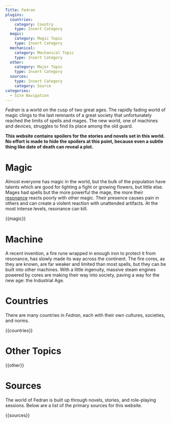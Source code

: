 ```yaml
---
Title: Fedran
plugins:
  countries:
    category: Country
    type: Insert Category
  magic:
    category: Magic Topic
    type: Insert Category
  mechanical:
    category: Mechanical Topic
    type: Insert Category
  other:
    category: Major Topic
    type: Insert Category
  sources:
    type: Insert Category
    category: Source
categories:
  - Site Navigation
---
```


*Fedran* is a world on the cusp of two great ages. The rapidly fading world of magic clings to the last remnants of a great society that unfortunately reached the limits of spells and mages. The new world, one of machines and devices, struggles to find its place among the old guard.

**This website contains spoilers for the stories and novels set in this world. No effort is made to hide the spoilers at this point, because even a subtle thing like date of death can reveal a plot.**

# Magic

Almost everyone has magic in the world, but the bulk of the population have talents which are good for lighting a fight or growing flowers, but little else. Mages had spells but the more powerful the mage, the more their [resonance](/resonance/) reacts poorly with other magic. Their presence causes pain in others and can create a violent reaction with unattended artifacts. At the most intense levels, resonance can kill.

{{magic}}

# Machine

A recent invention, a fire rune wrapped in enough iron to protect it from resonance, has slowly made its way across the continent. The fire cores, as they are known, are far weaker and limited than most spells, but they can be built into other machines. With a little ingenuity, massive steam engines powered by cores are making their way into society, paving a way for the new age: the Industrial Age.

# Countries

There are many countries in *Fedran*, each with their own cultures, societies, and norms.

{{countries}}

# Other Topics

{{other}}

# Sources

The world of Fedran is built up through novels, stories, and role-playing sessions. Below are a list of the primary sources for this website.

{{sources}}
